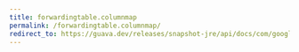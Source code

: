 ```yaml
---
title: forwardingtable.columnmap
permalink: /forwardingtable.columnmap/
redirect_to: https://guava.dev/releases/snapshot-jre/api/docs/com/google/common/collect/ForwardingTable.html#columnMap--
---
```

